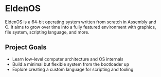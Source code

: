 # EldenOS

EldenOS is a 64-bit operating system written from scratch in Assembly and C. It aims to grow over time into a fully featured environment with graphics, file system, scripting language, and more.

## Project Goals
- Learn low-level computer architecture and OS internals
- Build a minimal but flexible system from the bootloader up
- Explore creating a custom language for scripting and tooling
